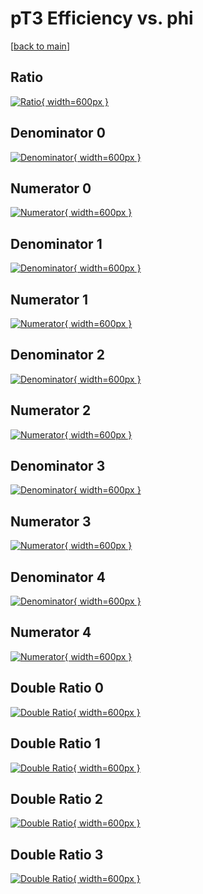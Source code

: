 # pT3 Efficiency vs. phi

[[back to main](./)]



## Ratio

[![Ratio](../mtv/var/pT3_base_11_-1_eff_phi.png){ width=600px }](../mtv/var/pT3_base_11_-1_eff_phi.pdf)

## Denominator 0

[![Denominator](../mtv/den/pT3_base_11_-1_eff_phi_den0.png){ width=600px }](../mtv/den/pT3_base_11_-1_eff_phi_den0.pdf)

## Numerator 0

[![Numerator](../mtv/num/pT3_base_11_-1_eff_phi_num0.png){ width=600px }](../mtv/num/pT3_base_11_-1_eff_phi_num0.pdf)

## Denominator 1

[![Denominator](../mtv/den/pT3_base_11_-1_eff_phi_den1.png){ width=600px }](../mtv/den/pT3_base_11_-1_eff_phi_den1.pdf)

## Numerator 1

[![Numerator](../mtv/num/pT3_base_11_-1_eff_phi_num1.png){ width=600px }](../mtv/num/pT3_base_11_-1_eff_phi_num1.pdf)

## Denominator 2

[![Denominator](../mtv/den/pT3_base_11_-1_eff_phi_den2.png){ width=600px }](../mtv/den/pT3_base_11_-1_eff_phi_den2.pdf)

## Numerator 2

[![Numerator](../mtv/num/pT3_base_11_-1_eff_phi_num2.png){ width=600px }](../mtv/num/pT3_base_11_-1_eff_phi_num2.pdf)

## Denominator 3

[![Denominator](../mtv/den/pT3_base_11_-1_eff_phi_den3.png){ width=600px }](../mtv/den/pT3_base_11_-1_eff_phi_den3.pdf)

## Numerator 3

[![Numerator](../mtv/num/pT3_base_11_-1_eff_phi_num3.png){ width=600px }](../mtv/num/pT3_base_11_-1_eff_phi_num3.pdf)

## Denominator 4

[![Denominator](../mtv/den/pT3_base_11_-1_eff_phi_den4.png){ width=600px }](../mtv/den/pT3_base_11_-1_eff_phi_den4.pdf)

## Numerator 4

[![Numerator](../mtv/num/pT3_base_11_-1_eff_phi_num4.png){ width=600px }](../mtv/num/pT3_base_11_-1_eff_phi_num4.pdf)

## Double Ratio 0

[![Double Ratio](../mtv/ratio/pT3_base_11_-1_eff_phi_ratio0.png){ width=600px }](../mtv/ratio/pT3_base_11_-1_eff_phi_ratio0.pdf)

## Double Ratio 1

[![Double Ratio](../mtv/ratio/pT3_base_11_-1_eff_phi_ratio1.png){ width=600px }](../mtv/ratio/pT3_base_11_-1_eff_phi_ratio1.pdf)

## Double Ratio 2

[![Double Ratio](../mtv/ratio/pT3_base_11_-1_eff_phi_ratio2.png){ width=600px }](../mtv/ratio/pT3_base_11_-1_eff_phi_ratio2.pdf)

## Double Ratio 3

[![Double Ratio](../mtv/ratio/pT3_base_11_-1_eff_phi_ratio3.png){ width=600px }](../mtv/ratio/pT3_base_11_-1_eff_phi_ratio3.pdf)

